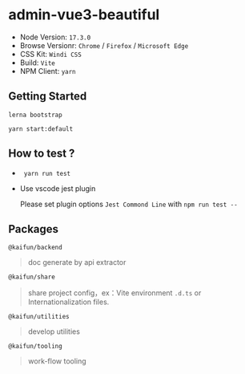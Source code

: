 # admin-vue3-beautiful

* Node Version: ```17.3.0```  
* Browse Versionr: ```Chrome``` / ```Firefox``` / ```Microsoft Edge```  
* CSS Kit: ```Windi CSS```  
* Build: ```Vite```  
* NPM Client: ```yarn```  

## Getting Started

```shell
lerna bootstrap

yarn start:default
```

## How to test ?

* ``` yarn run test```
* Use vscode jest plugin  
  
  Please set plugin options ```Jest Commond Line``` with ```npm run test --```

## Packages

```@kaifun/backend```
> doc generate by api extractor

```@kaifun/share```
> share project config，ex：Vite environment ```.d.ts``` or Internationalization files.

```@kaifun/utilities```
> develop utilities

```@kaifun/tooling```
> work-flow tooling
